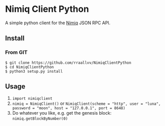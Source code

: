 # Nimiq Client Python

A simple python client for the [Nimiq](http://nimiq.com/) JSON RPC API.

## Install

### From GIT

```
$ git clone https://github.com/rraallvv/NimiqClientPython
$ cd NimiqClientPython
$ python3 setup.py install
```

## Usage

1. `import nimiqclient`
1. `nimiq = NimiqClient()` or `NimiqClient(scheme = "http", user = "luna", password = "moon", host = "127.0.0.1", port = 8648)`
1. Do whatever you like, e.g. get the genesis block: `nimiq.getBlockByNumber(0)`
